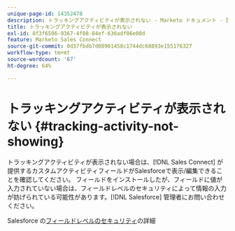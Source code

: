 ```yaml
---
unique-page-id: 14352478
description: トラッキングアクティビティが表示されない - Marketo ドキュメント - 製品ドキュメント
title: トラッキングアクティビティが表示されない
exl-id: 8f3f6506-9367-4f08-84ef-636adf06e00d
feature: Marketo Sales Connect
source-git-commit: 0d37fbdb7d08901458c1744dc68893e155176327
workflow-type: tm+mt
source-wordcount: '67'
ht-degree: 64%

---
```


# トラッキングアクティビティが表示されない {#tracking-activity-not-showing}

トラッキングアクティビティが表示されない場合は、[!DNL  Sales Connect] が提供するカスタムアクティビティフィールドがSalesforceで表示/編集できることを確認してください。 フィールドをインストールしたが、フィールドに値が入力されていない場合は、フィールドレベルのセキュリティによって情報の入力が妨げられている可能性があります。[!DNL  Salesforce] 管理者にお問い合わせください。

Salesforce の[フィールドレベルのセキュリティ](https://help.salesforce.com/articleView?id=admin_fls.htm&type=5)の詳細
